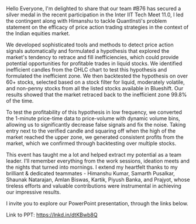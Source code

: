 Hello Everyone,
I'm delighted to share that our team #B76 has secured a silver medal in the recent participation in the Inter IIT Tech Meet 11.0, I led the contingent along with Himanshu to tackle QuantInsti's problem statement on the efficacy of price action trading strategies in the context of the Indian equities market.

We developed sophisticated tools and methods to detect price action signals automatically and formulated a hypothesis that explored the market's tendency to retrace and fill inefficiencies, which could provide potential opportunities for profitable trades in liquid stocks. We identified inefficient candles from the OHLC chart to test this hypothesis and formulated the inefficient zone. We then backtested the hypothesis on over 60+ stocks, selected based on a stock filter for liquid, moderately volatile, and non-penny stocks from all the listed stocks available in Blueshift. Our results showed that the market retraced back to the inefficient zone 99.8% of the time.

To test the profitability of this hypothesis in low frequency, we converted the 1-minute price-time data to price-volume with dynamic volume bins, allowing us to significantly decrease false signals and fix the noise. Taking entry next to the verified candle and squaring off when the high of the market reached the upper zone, we generated consistent profits from the market, which we confirmed through backtesting over multiple stocks.

This event has taught me a lot and helped extract my potential as a team leader. I'll remember everything from the work sessions, ideation meets and the nights that turned into mornings. I extend my heartfelt thanks to my brilliant & dedicated teammates - Himanshu Kumar, Samarth Pusalkar, Shaunak Natarajan, Amlan Biswas, Kartik, Piyush Banka, and Prajyot, whose tireless efforts and valuable contributions were instrumental in achieving our impressive results.

I invite you to explore our PowerPoint presentation, through the links below.

Link to PPT: https://lnkd.in/dtKBwb8Q

